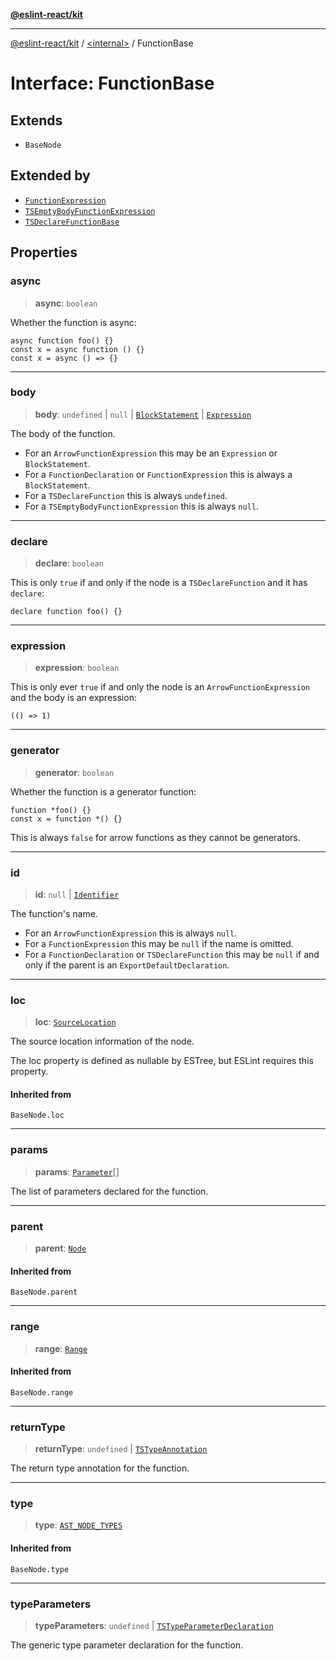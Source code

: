 [**@eslint-react/kit**](../../README.md)

***

[@eslint-react/kit](../../README.md) / [\<internal\>](../README.md) / FunctionBase

# Interface: FunctionBase

## Extends

- `BaseNode`

## Extended by

- [`FunctionExpression`](FunctionExpression.md)
- [`TSEmptyBodyFunctionExpression`](TSEmptyBodyFunctionExpression.md)
- [`TSDeclareFunctionBase`](TSDeclareFunctionBase.md)

## Properties

### async

> **async**: `boolean`

Whether the function is async:
```
async function foo() {}
const x = async function () {}
const x = async () => {}
```

***

### body

> **body**: `undefined` \| `null` \| [`BlockStatement`](BlockStatement.md) \| [`Expression`](../type-aliases/Expression.md)

The body of the function.
- For an `ArrowFunctionExpression` this may be an `Expression` or `BlockStatement`.
- For a `FunctionDeclaration` or `FunctionExpression` this is always a `BlockStatement`.
- For a `TSDeclareFunction` this is always `undefined`.
- For a `TSEmptyBodyFunctionExpression` this is always `null`.

***

### declare

> **declare**: `boolean`

This is only `true` if and only if the node is a `TSDeclareFunction` and it has `declare`:
```
declare function foo() {}
```

***

### expression

> **expression**: `boolean`

This is only ever `true` if and only the node is an `ArrowFunctionExpression` and the body
is an expression:
```
(() => 1)
```

***

### generator

> **generator**: `boolean`

Whether the function is a generator function:
```
function *foo() {}
const x = function *() {}
```
This is always `false` for arrow functions as they cannot be generators.

***

### id

> **id**: `null` \| [`Identifier`](Identifier.md)

The function's name.
- For an `ArrowFunctionExpression` this is always `null`.
- For a `FunctionExpression` this may be `null` if the name is omitted.
- For a `FunctionDeclaration` or `TSDeclareFunction` this may be `null` if
  and only if the parent is an `ExportDefaultDeclaration`.

***

### loc

> **loc**: [`SourceLocation`](SourceLocation.md)

The source location information of the node.

The loc property is defined as nullable by ESTree, but ESLint requires this property.

#### Inherited from

`BaseNode.loc`

***

### params

> **params**: [`Parameter`](../type-aliases/Parameter.md)[]

The list of parameters declared for the function.

***

### parent

> **parent**: [`Node`](../type-aliases/Node.md)

#### Inherited from

`BaseNode.parent`

***

### range

> **range**: [`Range`](../type-aliases/Range.md)

#### Inherited from

`BaseNode.range`

***

### returnType

> **returnType**: `undefined` \| [`TSTypeAnnotation`](TSTypeAnnotation.md)

The return type annotation for the function.

***

### type

> **type**: [`AST_NODE_TYPES`](../enumerations/AST_NODE_TYPES.md)

#### Inherited from

`BaseNode.type`

***

### typeParameters

> **typeParameters**: `undefined` \| [`TSTypeParameterDeclaration`](TSTypeParameterDeclaration.md)

The generic type parameter declaration for the function.
